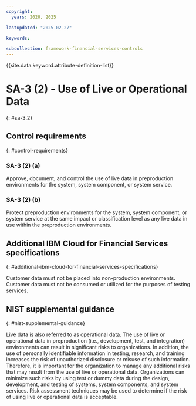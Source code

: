 ```yaml
---
copyright:
  years: 2020, 2025

lastupdated: "2025-02-27"

keywords:

subcollection: framework-financial-services-controls
---
```


{{site.data.keyword.attribute-definition-list}}

# SA-3 (2) -  Use of Live or Operational Data
{: #sa-3.2}

## Control requirements
{: #control-requirements}



### SA-3 (2) (a)


Approve, document, and control the use of live data in preproduction environments for the system, system component, or system service.


### SA-3 (2) (b)


Protect preproduction environments for the system, system component, or system service at the same impact or classification level as any live data in use within the preproduction environments.






## Additional IBM Cloud for Financial Services specifications
{: #additional-ibm-cloud-for-financial-services-specifications}

Customer data must not be placed into non-production environments.  Customer data must not be consumed or utilized for the purposes of testing services.







## NIST supplemental guidance
{: #nist-supplemental-guidance}

Live data is also referred to as operational data. The use of live or operational data in preproduction (i.e., development, test, and integration) environments can result in significant risks to organizations. In addition, the use of personally identifiable information in testing, research, and training increases the risk of unauthorized disclosure or misuse of such information. Therefore, it is important for the organization to manage any additional risks that may result from the use of live or operational data. Organizations can minimize such risks by using test or dummy data during the design, development, and testing of systems, system components, and system services. Risk assessment techniques may be used to determine if the risk of using live or operational data is acceptable.
